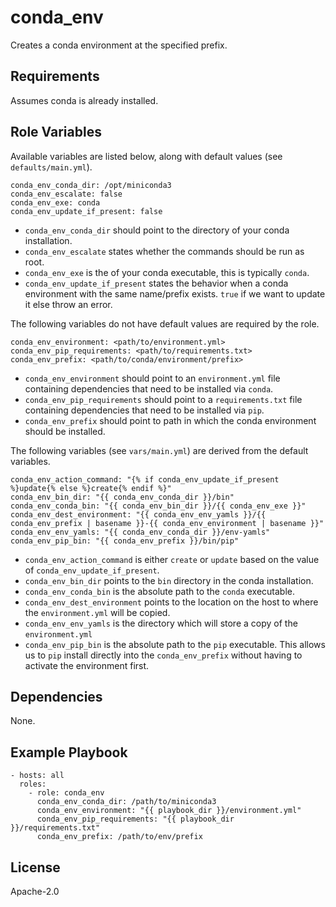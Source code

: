 conda\_env
=========

Creates a conda environment at the specified prefix.

Requirements
------------

Assumes conda is already installed.

Role Variables
--------------

Available variables are listed below, along with default values (see `defaults/main.yml`).

```
conda_env_conda_dir: /opt/miniconda3
conda_env_escalate: false
conda_env_exe: conda
conda_env_update_if_present: false
```
- `conda_env_conda_dir` should point to the directory of your conda installation.
- `conda_env_escalate` states whether the commands should be run as root.
- `conda_env_exe` is the of your conda executable, this is typically `conda`.
- `conda_env_update_if_present` states the behavior when a conda environment with the same name/prefix exists. `true` if we want to update it else throw an error.

The following variables do not have default values are required by the role.
```
conda_env_environment: <path/to/environment.yml>
conda_env_pip_requirements: <path/to/requirements.txt>
conda_env_prefix: <path/to/conda/environment/prefix>
```
- `conda_env_environment` should point to an `environment.yml` file containing dependencies that need to be installed via `conda`.
- `conda_env_pip_requirements` should point to a `requirements.txt` file containing dependencies that need to be installed via `pip`.
- `conda_env_prefix` should point to path in which the conda environment should be installed.

The following variables (see `vars/main.yml`) are derived from the default variables.
```
conda_env_action_command: "{% if conda_env_update_if_present %}update{% else %}create{% endif %}"
conda_env_bin_dir: "{{ conda_env_conda_dir }}/bin"
conda_env_conda_bin: "{{ conda_env_bin_dir }}/{{ conda_env_exe }}"
conda_env_dest_environment: "{{ conda_env_env_yamls }}/{{ conda_env_prefix | basename }}-{{ conda_env_environment | basename }}"
conda_env_env_yamls: "{{ conda_env_conda_dir }}/env-yamls"
conda_env_pip_bin: "{{ conda_env_prefix }}/bin/pip"
```
- `conda_env_action_command` is either `create` or `update` based on the value of `conda_env_update_if_present`.
- `conda_env_bin_dir` points to the `bin` directory in the conda installation.
- `conda_env_conda_bin` is the absolute path to the `conda` executable.
- `conda_env_dest_environment` points to the location on the host to where the `environment.yml` will be copied.
- `conda_env_env_yamls` is the directory which will store a copy of the `environment.yml`
- `conda_env_pip_bin` is the absolute path to the `pip` executable. This allows us to `pip` install directly into the `conda_env_prefix` without having to activate the environment first.

Dependencies
------------

None.

Example Playbook
----------------

```
- hosts: all
  roles:
    - role: conda_env
      conda_env_conda_dir: /path/to/miniconda3
      conda_env_environment: "{{ playbook_dir }}/environment.yml"
      conda_env_pip_requirements: "{{ playbook_dir }}/requirements.txt"
      conda_env_prefix: /path/to/env/prefix
```

License
-------

Apache-2.0
